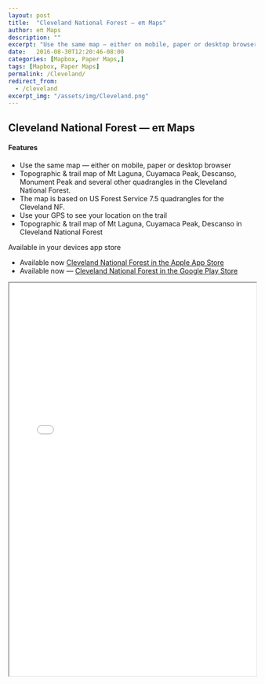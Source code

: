 ```yaml
---
layout: post
title:  "Cleveland National Forest — eπ Maps"
author: eπ Maps
description: ""
excerpt: "Use the same map — either on mobile, paper or desktop browser"
date:   2016-08-30T12:20:46-08:00
categories: [Mapbox, Paper Maps,]
tags: [Mapbox, Paper Maps]
permalink: /Cleveland/
redirect_from:
  - /cleveland
excerpt_img: "/assets/img/Cleveland.png"
---
```


## Cleveland National Forest — eπ Maps

#### Features
* Use the same map — either on mobile, paper or desktop browser
* Topographic & trail map of Mt Laguna, Cuyamaca Peak, Descanso, Monument Peak and several other quadrangles in the Cleveland National Forest.
* The map is based on US Forest Service 7.5 quadrangles for the Cleveland NF.
* Use your GPS to see your location on the trail
* Topographic & trail map of Mt Laguna, Cuyamaca Peak, Descanso in Cleveland National Forest

Available in your devices app store

* Available now [Cleveland National Forest in the Apple App Store][ios]
* Available now — [Cleveland National Forest in the Google Play Store][android]

<iframe allowfullscreen="true" width = "100%" height = "800" src="/Mapbox/usfs-ciqk2376r000lb9m98hmyzwr7.html#9/32.8611/-116.4317">
  <p>Your browser does not support iframes.</p>
</iframe>

[ios]:      https://itunes.apple.com/us/app/cleveland-national-forest-eπ-maps/id1255405263?mt=8
[android]:  https://play.google.com/store/apps/details?id=com.roblabs.papermaps.usfs.cleveland

[tsg]:  http://www.timestampgenerator.com
